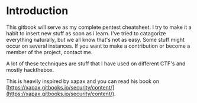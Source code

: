 # Introduction

This gitbook will serve as my complete pentest cheatsheet. I try to make it a habit to insert new stuff as soon as i learn. I've tried to catagorize everything naturally, but we all know that's not as easy. Some stuff might occur on several instances. If you want to make a contribution or become a member of the project, contact me.

A lot of these techniques are stuff that I have used on different CTF's and mostly hackthebox. 

This is heavily inspired by xapax and you can read his book on [https://xapax.gitbooks.io/security/content/](https://xapax.gitbooks.io/security/content/).



